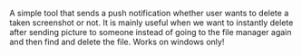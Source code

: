 A simple tool that sends a push notification whether user wants to delete a taken screenshot or not. It is mainly useful when we want to instantly delete after sending picture to someone instead of going to the file manager again and then find and delete the file.
Works on windows only!
